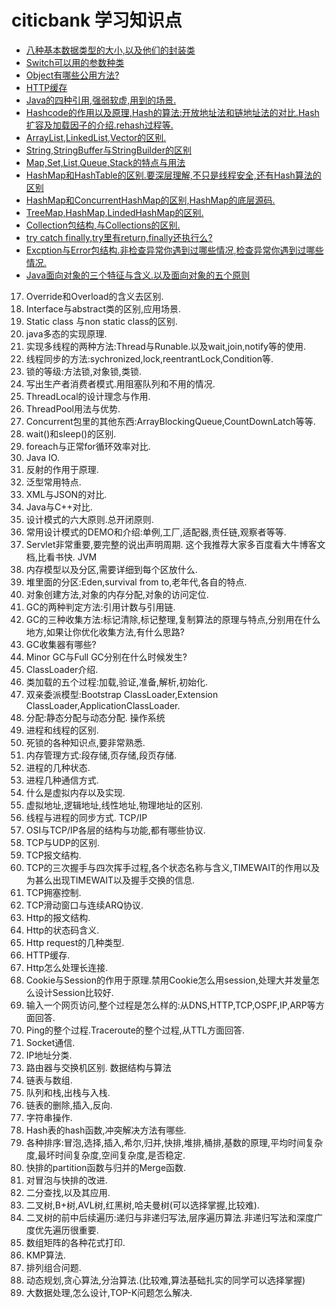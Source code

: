 # citicbank 学习知识点
- [八种基本数据类型的大小,以及他们的封装类](1.md)
- [Switch可以用的参数种类](2.md)
- [Object有哪些公用方法?](3.md)
- [HTTP缓存](4.md)
- [Java的四种引用,强弱软虚,用到的场景.](5.md)
- [Hashcode的作用以及原理,Hash的算法:开放地址法和链地址法的对比.Hash扩容及加载因子的介绍.rehash过程等.](6.md)
- [ArrayList,LinkedList,Vector的区别.](7.md)    
- [String,StringBuffer与StringBuilder的区别](8.md)
- [Map,Set,List,Queue,Stack的特点与用法](9.md)
- [HashMap和HashTable的区别.要深层理解,不只是线程安全,还有Hash算法的区别](10.md)
- [HashMap和ConcurrentHashMap的区别,HashMap的底层源码.](11.md)
- [TreeMap,HashMap,LindedHashMap的区别.](12.md)
- [Collection包结构,与Collections的区别.](13.md)
- [try catch finally,try里有return,finally还执行么?](14.md)
- [Excption与Error包结构.非检查异常你遇到过哪些情况,检查异常你遇到过哪些情况.](15.md)
- [Java面向对象的三个特征与含义.以及面向对象的五个原则](16.md)
17. Override和Overload的含义去区别.
18. Interface与abstract类的区别,应用场景.
19. Static class 与non static class的区别.
20. java多态的实现原理.
21. 实现多线程的两种方法:Thread与Runable.以及wait,join,notify等的使用.
22. 线程同步的方法:sychronized,lock,reentrantLock,Condition等.
23. 锁的等级:方法锁,对象锁,类锁.
24. 写出生产者消费者模式.用阻塞队列和不用的情况.
25. ThreadLocal的设计理念与作用.
26. ThreadPool用法与优势.
27. Concurrent包里的其他东西:ArrayBlockingQueue,CountDownLatch等等.
28. wait()和sleep()的区别.
29. foreach与正常for循环效率对比.
30. Java IO.
31. 反射的作用于原理.
32. 泛型常用特点.
33. XML与JSON的对比.
34. Java与C\++对比.
35. 设计模式的六大原则.总开闭原则.
36. 常用设计模式的DEMO和介绍:单例,工厂,适配器,责任链,观察者等等.
37. Servlet非常重要,要完整的说出声明周期.
这个我推荐大家多百度看大牛博客文档,比看书快.
JVM
1. 内存模型以及分区,需要详细到每个区放什么.
2. 堆里面的分区:Eden,survival from to,老年代,各自的特点.
3. 对象创建方法,对象的内存分配,对象的访问定位.
4. GC的两种判定方法:引用计数与引用链.
5. GC的三种收集方法:标记清除,标记整理,复制算法的原理与特点,分别用在什么地方,如果让你优化收集方法,有什么思路?
6. GC收集器有哪些?
7. Minor GC与Full GC分别在什么时候发生?
8. ClassLoader介绍.
9. 类加载的五个过程:加载,验证,准备,解析,初始化.
10. 双亲委派模型:Bootstrap ClassLoader,Extension ClassLoader,ApplicationClassLoader.
11. 分配:静态分配与动态分配.
操作系统
1. 进程和线程的区别.
2. 死锁的各种知识点,要非常熟悉.
3. 内存管理方式:段存储,页存储,段页存储.
4. 进程的几种状态.
5. 进程几种通信方式.
6. 什么是虚拟内存以及实现.
7. 虚拟地址,逻辑地址,线性地址,物理地址的区别.
8. 线程与进程的同步方式.
TCP/IP
1. OSI与TCP/IP各层的结构与功能,都有哪些协议.
2. TCP与UDP的区别.
3. TCP报文结构.
4. TCP的三次握手与四次挥手过程,各个状态名称与含义,TIMEWAIT的作用以及为甚么出现TIMEWAIT以及握手交换的信息.
5. TCP拥塞控制.
6. TCP滑动窗口与连续ARQ协议.
7. Http的报文结构.
8. Http的状态码含义.
9. Http request的几种类型.
10. HTTP缓存.
11. Http怎么处理长连接.
12. Cookie与Session的作用于原理.禁用Cookie怎么用session,处理大并发量怎么设计Session比较好.
13. 输入一个网页访问,整个过程是怎么样的:从DNS,HTTP,TCP,OSPF,IP,ARP等方面回答.
14. Ping的整个过程.Traceroute的整个过程,从TTL方面回答.
15. Socket通信.
16. IP地址分类.
17. 路由器与交换机区别.
数据结构与算法
1. 链表与数组.
2. 队列和栈,出栈与入栈.
3. 链表的删除,插入,反向.
4. 字符串操作.
5. Hash表的hash函数,冲突解决方法有哪些.
6. 各种排序:冒泡,选择,插入,希尔,归并,快排,堆排,桶排,基数的原理,平均时间复杂度,最坏时间复杂度,空间复杂度,是否稳定.
7. 快排的partition函数与归并的Merge函数.
8. 对冒泡与快排的改进.
9. 二分查找,以及其应用.
10. 二叉树,B+树,AVL树,红黑树,哈夫曼树(可以选择掌握,比较难).
11. 二叉树的前中后续遍历:递归与非递归写法,层序遍历算法.非递归写法和深度广度优先遍历很重要.
12. 数组矩阵的各种花式打印.
13. KMP算法.
14. 排列组合问题.
15. 动态规划,贪心算法,分治算法.(比较难,算法基础扎实的同学可以选择掌握)
16. 大数据处理,怎么设计,TOP-K问题怎么解决.